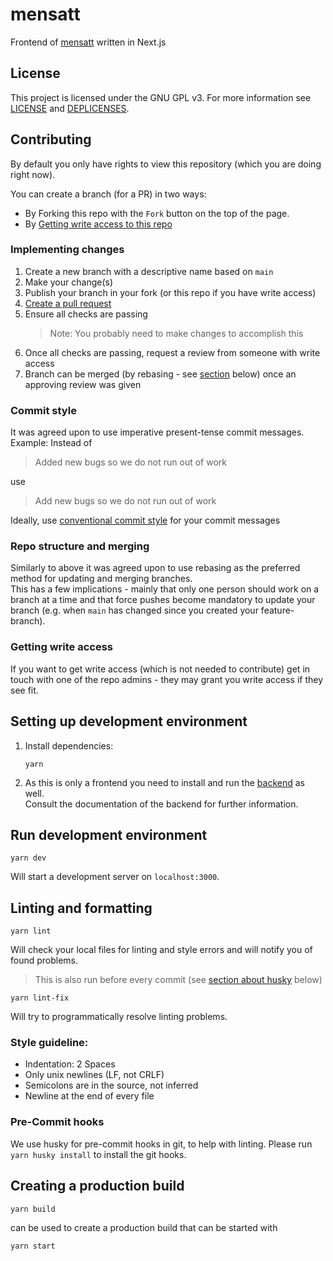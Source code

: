 # mensatt

Frontend of [mensatt](https://www.mensatt.de/) written in Next.js

## License

This project is licensed under the GNU GPL v3. For more information see [LICENSE](/LICENSE) and [DEPLICENSES](/DEPLICENSES.md).

## Contributing

By default you only have rights to view this repository (which you are doing right now).

You can create a branch (for a PR) in two ways:

- By Forking this repo with the `Fork` button on the top of the page.
- By [Getting write access to this repo](#getting-write-access)

### Implementing changes

1. Create a new branch with a descriptive name based on `main`
2. Make your change(s)
3. Publish your branch in your fork (or this repo if you have write access)
4. [Create a pull request](https://github.com/mensatt/mensatt-frontend/compare)
5. Ensure all checks are passing
   > Note: You probably need to make changes to accomplish this
6. Once all checks are passing, request a review from someone with write access
7. Branch can be merged (by rebasing - see [section](#repo-structure-and-merging) below) once an approving review was given

### Commit style

It was agreed upon to use imperative present-tense commit messages.  
Example: Instead of

> Added new bugs so we do not run out of work

use

> Add new bugs so we do not run out of work

Ideally, use [conventional commit style](https://www.conventionalcommits.org/en/v1.0.0/) for your commit messages

### Repo structure and merging

Similarly to above it was agreed upon to use rebasing as the preferred method for updating and merging branches.  
This has a few implications - mainly that only one person should work on a branch at a time and that force pushes become mandatory to update your branch (e.g. when `main` has changed since you created your feature-branch).

### Getting write access

If you want to get write access (which is not needed to contribute) get in touch with one of the repo admins - they may grant you write access if they see fit.

## Setting up development environment

1. Install dependencies:

   ```
   yarn
   ```

2. As this is only a frontend you need to install and run the [backend](https://github.com/mensatt/mensatt-backend) as well.  
   Consult the documentation of the backend for further information.

## Run development environment

```
yarn dev
```

Will start a development server on `localhost:3000`.

## Linting and formatting

```
yarn lint
```

Will check your local files for linting and style errors and will notify you of found problems.

> This is also run before every commit (see [section about husky](#pre-commit-hooks) below)

```
yarn lint-fix
```

Will try to programmatically resolve linting problems.

### Style guideline:

- Indentation: 2 Spaces
- Only unix newlines (LF, not CRLF)
- Semicolons are in the source, not inferred
- Newline at the end of every file

### Pre-Commit hooks

We use husky for pre-commit hooks in git, to help with linting. Please run `yarn husky install` to install the git hooks.

## Creating a production build

```
yarn build
```

can be used to create a production build that can be started with

```
yarn start
```
